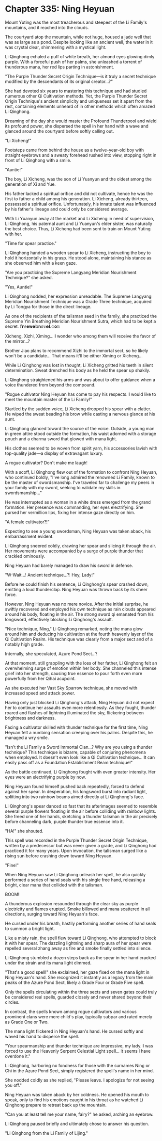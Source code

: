 # Chapter 335: Ning Heyuan

Mount Yuting was the most treacherous and steepest of the Li Family's mountains, and it reached into the clouds.

The courtyard atop the mountain, while not huge, housed a jade well that was as large as a pond. Despite looking like an ancient well, the water in it was crystal clear, shimmering with a mystical light.

Li Qinghong exhaled a puff of white breath, her almond eyes glowing dimly purple. With a forceful push of her palms, she unleashed a torrent of thunderous mana, her red lips parting in astonishment.

"The Purple Thunder Secret Origin Technique—is it truly a secret technique modified by the descendants of its original creator...?"

She had devoted six years to mastering this technique and had studied numerous other Qi Cultivation methods. Yet, the Purple Thunder Secret Origin Technique's ancient simplicity and uniqueness set it apart from the rest, containing elements unheard of in other methods which often amazed Li Qinghong.

Dreaming of the day she would master the Profound Thunderpool and wield its profound power, she dispersed the spell in her hand with a wave and glanced around the courtyard before softly calling out.

"Li Xicheng!"

Footsteps came from behind the house as a twelve-year-old boy with straight eyebrows and a sweaty forehead rushed into view, stopping right in front of Li Qinghong with a smile.

"Auntie!"

The boy, Li Xicheng, was the son of Li Yuanyun and the oldest among the generation of Xi and Yue.

His father lacked a spiritual orifice and did not cultivate, hence he was the first to father a child among his generation. Li Xicheng, already thirteen, possessed a spiritual orifice. Unfortunately, his innate talent was influenced by his father's lineage and could only be considered average.

With Li Yuanyun away at the market and Li Xicheng in need of supervision, Li Qinghong, his paternal aunt and Li Yuanyun's elder sister, was naturally the best choice. Thus, Li Xicheng had been sent to train on Mount Yuting with her.

"Time for spear practice."

Li Qinghong handed a wooden spear to Li Xicheng, instructing the boy to hold it horizontally in his grasp. He stood alone, maintaining his stance as she observed him with a keen gaze.

"Are you practicing the Supreme Langyang Meridian Nourishment Technique?" she asked.

"Yes, Auntie!"

Li Qinghong nodded, her expression unreadable. The Supreme Langyang Meridian Nourishment Technique was a Grade Three technique, acquired by Li Tongya for those in the direct lineage.

As one of the recipients of the talisman seed in the family, she practiced the Supreme Yin Breathing Meridian Nourishment Sutra, which had to be kept a secret.
𝕗𝗿𝕖𝐞𝐰𝗲𝕓𝐧𝕠𝕧𝗲𝐥.𝚌𝐨𝚖

Xicheng, Xizhi, Ximing... I wonder who among them will receive the favor of the mirror...?

Brother Jiao plans to recommend Xizhi to the immortal sect, so he likely won't be a candidate... That means it'll be either Ximing or Xicheng...

While Li Qinghong was lost in thought, Li Xicheng gritted his teeth in silent determination. Sweat drenched his body as he held the spear up shakily.

Li Qinghong straightened his arms and was about to offer guidance when a voice thundered from beyond the compound.

"Rogue cultivator Ning Heyuan has come to pay his respects. I would like to meet the mountain master of the Li Family!"

Startled by the sudden voice, Li Xicheng dropped his spear with a clatter. He wiped the sweat beading his brow while casting a nervous glance at his aunt.

Li Qinghong glanced toward the source of the voice. Outside, a young man in green attire stood outside the formation, his waist adorned with a storage pouch and a dharma sword that glowed with mana light.

His clothes seemed to be woven from spirit yarn, his accessories lavish with top-quality jade—a display of extravagant luxury.

A rogue cultivator? Don't make me laugh!

With a scoff, Li Qinghong flew out of the formation to confront Ning Heyuan, who continued boldly, "I've long admired the renowned Li Family, known to be the master of swordsmanship. I've traveled far to challenge my peers in your family with my sword, seeking to validate my skills in swordsmanship..."

He was interrupted as a woman in a white dress emerged from the grand formation. Her presence was commanding, her eyes electrifying. She pursed her vermillion lips, fixing her intense gaze directly on him.

"A female cultivator?!"

Expecting to see a young swordsman, Ning Heyuan was taken aback, his embarrassment evident.

Li Qinghong sneered coldly, drawing her spear and slicing it through the air. Her movements were accompanied by a surge of purple thunder that crackled ominously.

Ning Heyuan had barely managed to draw his sword in defense.

"W-Wait...! Ancient technique...?! Hey, Lady!"

Before he could finish his sentence, Li Qinghong's spear crashed down, emitting a loud thunderclap. Ning Heyuan was thrown back by its sheer force.

However, Ning Heyuan was no mere novice. After the initial surprise, he swiftly recovered and employed his own technique as rain clouds appeared around his body, floating in the air. The strong sword qi emanated from his longsword, effectively blocking Li Qinghong's assault.

"Nice technique, Ning," Li Qinghong remarked, noting the mana glow around him and deducing his cultivation at the fourth heavenly layer of the Qi Cultivation Realm. His technique was clearly from a major sect and of a notably high grade.

Internally, she speculated, Azure Pond Sect...?

At that moment, still grappling with the loss of her father, Li Qinghong felt an overwhelming surge of emotion within her body. She channeled this intense grief into her strength, causing true essence to pour forth even more powerfully from her Qihai acupoint.

As she executed her Vast Sky Sparrow technique, she moved with increased speed and attack power.

Having only just blocked Li Qinghong's attack, Ning Heyuan did not expect her to continue her assaults even more relentlessly. As they fought, thunder roared and flashes of lightning illuminated the sky, flickering between brightness and darkness.

Facing a cultivator skilled with thunder technique for the first time, Ning Heyuan felt a numbing sensation creeping over his palms. Despite this, he managed a wry smile.

"Isn't the Li Family a Sword Immortal Clan...? Why are you using a thunder technique? This technique is bizarre, capable of conjuring phenomena when employed. It doesn't even look like a Qi Cultivation technique... It can easily pass off as a Foundation Establishment Ream technique!"

As the battle continued, Li Qinghong fought with even greater intensity. Her eyes were an electrifying purple by now.

Ning Heyuan found himself pushed back repeatedly, forced to defend against her spear. In desperation, his longsword burst into radiant light, splitting into two rainbow beams aimed directly at Li Qinghong's face.

Li Qinghong's spear danced so fast that its afterimages seemed to resemble several purple flowers floating in the air before colliding with rainbow lights. She freed one of her hands, sketching a thunder talisman in the air precisely before channeling dark, purple thunder true essence into it.

"HA!" she shouted.

This spell was recorded in the Purple Thunder Secret Origin Technique, written by a predecessor but was never given a grade, and Li Qinghong had practiced it for many years. Upon invocation, the talisman surged like a rising sun before crashing down toward Ning Heyuan.

"Fine!"

When Ning Heyuan saw Li Qinghong unleash her spell, he also quickly performed a series of hand seals with his single free hand, releasing a bright, clear mana that collided with the talisman.

BOOM!

A thunderous explosion resounded through the clear sky as purple electricity and flames erupted. Smoke billowed and mana scattered in all directions, surging toward Ning Heyuan's face.

He cursed under his breath, hastily performing another series of hand seals to summon a bright light.

Like a misty rain, the spell flew toward Li Qinghong, who attempted to block it with her spear. The dazzling lightning and sharp aura of her spear were repelled several zhang away as fire and smoke finally settled into silence.

Li Qinghong stumbled a dozen steps back as the spear in her hand cracked under the strain and its mana light dimmed.

"That's a good spell!" she exclaimed, her gaze fixed on the mana light in Ning Heyuan's hand. She recognized it instantly as a legacy from the main peaks of the Azure Pond Sect, likely a Grade Four or Grade Five spell.

Only the spells circulating within the three sects and seven gates could truly be considered real spells, guarded closely and never shared beyond their circles.

In contrast, the spells known among rogue cultivators and various prominent clans were mere child's play, typically subpar and rated merely as Grade One or Two.

The mana light flickered in Ning Heyuan's hand. He cursed softly and waved his hand to disperse the spell.

"Your spearmanship and thunder technique are impressive, my lady. I was forced to use the Heavenly Serpent Celestial Light spell... It seems I have overdone it."

Li Qinghong, harboring no fondness for those with the surnames Ning or Chi in the Azure Pond Sect, simply registered the spell's name in her mind.

She nodded coldly as she replied, "Please leave. I apologize for not seeing you off."

Ning Heyuan was taken aback by her coldness. He opened his mouth to speak, only to find his emotions caught in his throat as he watched Li Qinghong prepare to retreat back up the mountain.

"Can you at least tell me your name, fairy?" he asked, arching an eyebrow.

Li Qinghong paused briefly and ultimately chose to answer his question.

"Li Qinghong from the Li Family of Lijing."
